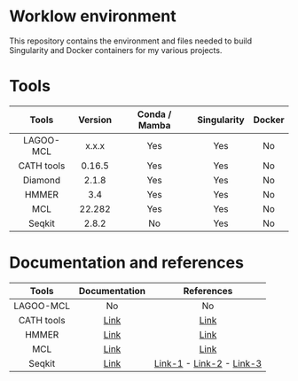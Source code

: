 # Worklow environment

This repository contains the environment and files needed to build Singularity and Docker containers for my various projects.

# Tools

| Tools         | Version       | Conda / Mamba | Singularity | Docker | 
| :-----------: | :-----------: | :-----------: | :---------: | :----: | 
| LAGOO-MCL     | x.x.x         | Yes           | Yes         | No     | 
| CATH tools    | 0.16.5        | Yes           | Yes         | No     | 
| Diamond       | 2.1.8         | Yes           | Yes         | No     |                
| HMMER         | 3.4           | Yes           | Yes         | No     | 
| MCL           | 22.282        | Yes           | Yes         | No     | 
| Seqkit	| 2.8.2		| No		| Yes	      | No     |

# Documentation and references

| Tools         | Documentation | References |
| :-----------: | :-----------: | :--------: |
| LAGOO-MCL     | No            | No         |
| CATH tools    | [Link](https://cath-tools.readthedocs.io/en/latest/) | [Link](https://www.sciencedirect.com/science/article/pii/0022283689900843?via%3Dihub) |
| HMMER         | [Link](https://github.com/bbuchfink/diamond/wiki) | [Link](https://www.nature.com/articles/s41592-021-01101-x) | 
| MCL           | [Link](http://eddylab.org/software/hmmer/Userguide.pdf) | [Link](http://eddylab.org/software/hmmer/Userguide.pdf) |
| Seqkit	| [Link](https://micans.org/mcl/) | [Link-1](https://epubs.siam.org/doi/10.1137/040608635) - [Link-2](https://pubmed.ncbi.nlm.nih.gov/11917018/) - [Link-3](https://pubmed.ncbi.nlm.nih.gov/22144159/) |

